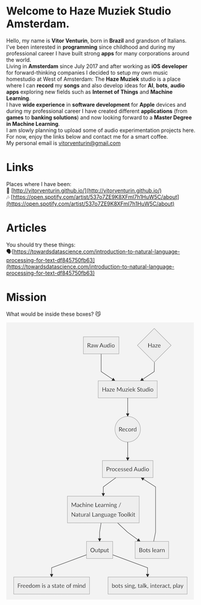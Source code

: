 # Welcome to Haze Muziek Studio Amsterdam.
Hello, my name is **Vitor Venturin**, born in **Brazil** and grandson of Italians.  
I've been interested in **programming** since childhood and during my professional career I have built strong **apps** for many corporations around the world.  
Living in **Amsterdam** since July 2017 and after working as **iOS developer** for forward-thinking companies I decided to setup my own music homestudio at West of Amsterdam: The **Haze Muziek** studio is a place where I can **record** my **songs** and also develop ideas for **AI**, **bots**, **audio apps** exploring new fields such as **Internet of Things** and **Machine Learning**.  
I have **wide experience** in **software development** for **Apple** devices and during my professional career I have created different **applications** (from **games** to **banking solutions**) and now looking forward to a **Master Degree in Machine Learning**.  
I am slowly planning to upload some of audio experimentation projects here.<br>
For now, enjoy the links below and contact me for a smart coffee.<br>
My personal email is vitorventurin@gmail.com

# Links
Places where I have been:  
📱 [http://vitorventurin.github.io/](http://vitorventurin.github.io/) <br>
🎶 [https://open.spotify.com/artist/537o7ZE9K8XFml7h1HuW5C/about](https://open.spotify.com/artist/537o7ZE9K8XFml7h1HuW5C/about)

# Articles
You should try these things:  
🗣[https://towardsdatascience.com/introduction-to-natural-language-processing-for-text-df845750fb63](https://towardsdatascience.com/introduction-to-natural-language-processing-for-text-df845750fb63)

# Mission
What would be inside these boxes? 😼

![Freedom is a state of mind](https://github.com/hazemuziek/Welcome/blob/master/diagram.png)
